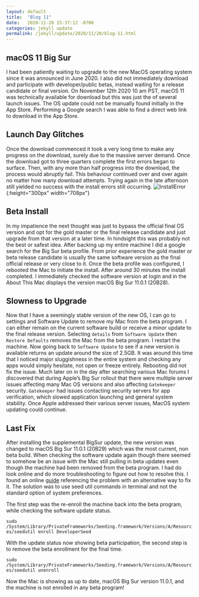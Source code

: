 ```yaml
---
layout: default
title:  "Blog 11"
date:   2020-11-20 15:37:12 -0700
categories: jekyll update
permalink: /jekyll/update/2020/11/20/blog-11.html
---
```


## macOS 11 Big Sur

I had been patiently waiting to upgrade to the new MacOS operating system since it was announced in June 2020. I also did not immediately download and participate with developer/public betas, instead waiting for a release candidate or final version. On November 12th 2020 10 am PST, macOS 11 was technically available for download but this was just the of several launch issues. The OS update could not be manually found initially in the App Store. Performing a Google search I was able to find a direct web link to download in the App Store.


## Launch Day Glitches

Once the download commenced it took a very long time to make any progress on the download, surely due to the massive server demand. Once the download got to three quarters complete the first errors began to surface. Then, with any more than half progress into the download, the process would abruptly fail. This behaviour continued over and over again no matter how many download attempts. Trying again in the late afternoon still yielded no success with the install errors still occurring.
![InstallError](https://user-images.githubusercontent.com/70084203/99871680-4bfc2480-2b91-11eb-92f6-ef7edab57310.png){:height="300px" width="708px"}


## Beta Install

In my impatience the next thought was just to bypass the official final OS version and opt for the gold master or the final release candidate and just upgrade from that version at a later time. In hindsight this was probably not the best or safest idea. After backing up my entire machine I did a google search for the Big Sur beta profile. From prior experience the gold master or beta release candidate is usually the same software version as the final official release or very close to it. Once the beta profile was configured, I rebooted the Mac to initiate the install. After around 30 minutes the install completed. I immediately checked the software version at login and in the About This Mac displays the version macOS Big Sur 11.0.1 (20B28).

## Slowness to Upgrade

Now that I have a seemingly stable version of the new OS, I can go to settings and Software Update to remove my Mac from the beta program. I can either remain on the current software build or receive a minor update to the final release version. Selecting `details` from `Software Update` then `Restore Defaults` removes the Mac from the beta program. I restart the machine. Now going back to `Software Update` to see if a new version is available returns an update around the size of 2.5GB. It was around this time that I noticed major sluggishness in the entire system and checking any apps would simply hesitate, not open or freeze entirely. Rebooting did not fix the issue. Much later on in the day after searching various Mac forums I discovered that during Apple’s Big Sur rollout that there were multiple server issues affecting many Mac OS versions and also affecting `Gatekeeper` security. `Gatekeeper` had issues contacting security servers for app verification, which slowed application launching and general system stability. Once Apple addressed their various server issues, MacOS system updating could continue.


## Last Fix

After installing the supplemental BigSur update, the new version was changed to macOS Big Sur 11.0.1 (20B29) which was the most current, non beta build. When checking the software update again though there seemed to somehow be an issue with the Mac still pulling in beta updates even though the machine had been removed from the beta program. I had do look online and do more troubleshooting to figure out how to resolve this. I found an online [guide](https://www.youtube.com/watch?v=sTjUcQp2cM0) referencing the problem with an alternative way to fix it. The solution was to use seed util commands in terminal and not the standard option of system preferences. 

The first step was the re-enroll the machine back into the beta program, while checking the software update status. 

`sudo /System/Library/PrivateFrameworks/Seeding.framework/Versions/A/Resources/seedutil enroll DeveloperSeed`

With the update status now showing beta participation, the second step is to remove the beta enrollment for the final time.

`sudo /System/Library/PrivateFrameworks/Seeding.framework/Versions/A/Resources/seedutil unenroll`

Now the Mac is showing as up to date, macOS Big Sur version 11.0.1, and the machine is not enrolled in any beta program!


